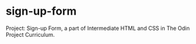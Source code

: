 # sign-up-form

Project: Sign-up Form, a part of Intermediate HTML and CSS in The Odin Project Curriculum.
